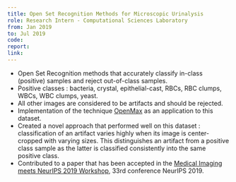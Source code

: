 ```yaml
---
title: Open Set Recognition Methods for Microscopic Urinalysis
role: Research Intern - Computational Sciences Laboratory
from: Jan 2019
to: Jul 2019
code:
report:
link:
---
```

<ul>
<li>Open Set Recognition methods that accurately classify in-class (positive) samples and reject out-of-class samples.</li>
<li>Positive classes : bacteria, crystal, epithelial-cast, RBCs, RBC clumps, WBCs, WBC clumps, yeast.</li>
<li>All other images are considered to be artifacts and should be rejected.</li>
<li>Implementation of the technique <a href="https://arxiv.org/abs/1511.06233">OpenMax</a> as an application to this dataset.</li>
<li>Created a novel approach that performed well on this dataset : classification of an artifact varies highly when its image is center-cropped with varying sizes. This distinguishes an artifact from a positive class sample as the latter is classified consistently into the same positive class.</li>
<li>Contributed to a paper that has been accepted in the <a href="https://sites.google.com/view/med-neurips-2019">Medical Imaging meets NeurIPS 2019 Workshop</a>, 33rd conference NeurIPS 2019.</li>
</ul>